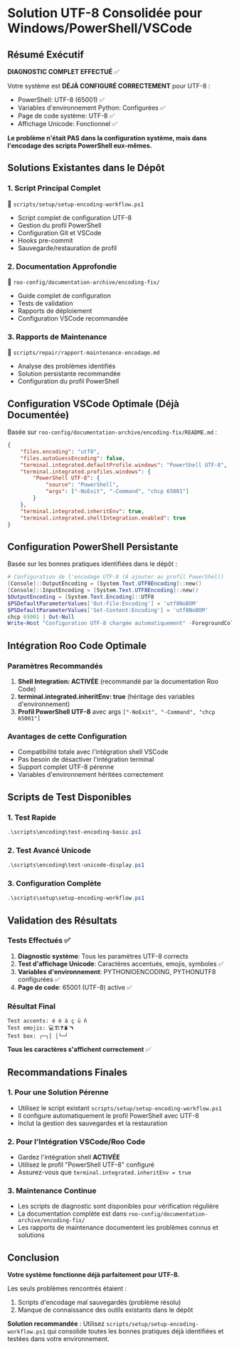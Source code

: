 # Solution UTF-8 Consolidée pour Windows/PowerShell/VSCode

## Résumé Exécutif

**DIAGNOSTIC COMPLET EFFECTUÉ** ✅

Votre système est **DÉJÀ CONFIGURÉ CORRECTEMENT** pour UTF-8 :
- PowerShell: UTF-8 (65001) ✅
- Variables d'environnement Python: Configurées ✅  
- Page de code système: UTF-8 ✅
- Affichage Unicode: Fonctionnel ✅

**Le problème n'était PAS dans la configuration système, mais dans l'encodage des scripts PowerShell eux-mêmes.**

## Solutions Existantes dans le Dépôt

### 1. Script Principal Complet
📁 `scripts/setup/setup-encoding-workflow.ps1`
- Script complet de configuration UTF-8
- Gestion du profil PowerShell
- Configuration Git et VSCode
- Hooks pre-commit
- Sauvegarde/restauration de profil

### 2. Documentation Approfondie
📁 `roo-config/documentation-archive/encoding-fix/`
- Guide complet de configuration
- Tests de validation
- Rapports de déploiement
- Configuration VSCode recommandée

### 3. Rapports de Maintenance
📁 `scripts/repair/rapport-maintenance-encodage.md`
- Analyse des problèmes identifiés
- Solution persistante recommandée
- Configuration du profil PowerShell

## Configuration VSCode Optimale (Déjà Documentée)

Basée sur `roo-config/documentation-archive/encoding-fix/README.md` :

```json
{
    "files.encoding": "utf8",
    "files.autoGuessEncoding": false,
    "terminal.integrated.defaultProfile.windows": "PowerShell UTF-8",
    "terminal.integrated.profiles.windows": {
        "PowerShell UTF-8": {
            "source": "PowerShell",
            "args": ["-NoExit", "-Command", "chcp 65001"]
        }
    },
    "terminal.integrated.inheritEnv": true,
    "terminal.integrated.shellIntegration.enabled": true
}
```

## Configuration PowerShell Persistante

Basée sur les bonnes pratiques identifiées dans le dépôt :

```powershell
# Configuration de l'encodage UTF-8 (À ajouter au profil PowerShell)
[Console]::OutputEncoding = [System.Text.UTF8Encoding]::new()
[Console]::InputEncoding = [System.Text.UTF8Encoding]::new()
$OutputEncoding = [System.Text.Encoding]::UTF8
$PSDefaultParameterValues['Out-File:Encoding'] = 'utf8NoBOM'
$PSDefaultParameterValues['Set-Content:Encoding'] = 'utf8NoBOM'
chcp 65001 | Out-Null
Write-Host "Configuration UTF-8 chargée automatiquement" -ForegroundColor Green
```

## Intégration Roo Code Optimale

### Paramètres Recommandés
1. **Shell Integration: ACTIVÉE** (recommandé par la documentation Roo Code)
2. **terminal.integrated.inheritEnv: true** (héritage des variables d'environnement)
3. **Profil PowerShell UTF-8** avec args `["-NoExit", "-Command", "chcp 65001"]`

### Avantages de cette Configuration
- Compatibilité totale avec l'intégration shell VSCode
- Pas besoin de désactiver l'intégration terminal
- Support complet UTF-8 pérenne
- Variables d'environnement héritées correctement

## Scripts de Test Disponibles

### 1. Test Rapide
```powershell
.\scripts\encoding\test-encoding-basic.ps1
```

### 2. Test Avancé Unicode
```powershell
.\scripts\encoding\test-unicode-display.ps1
```

### 3. Configuration Complète
```powershell
.\scripts\setup\setup-encoding-workflow.ps1
```

## Validation des Résultats

### Tests Effectués ✅
1. **Diagnostic système**: Tous les paramètres UTF-8 corrects
2. **Test d'affichage Unicode**: Caractères accentués, emojis, symboles ✅
3. **Variables d'environnement**: PYTHONIOENCODING, PYTHONUTF8 configurées ✅
4. **Page de code**: 65001 (UTF-8) active ✅

### Résultat Final
```
Test accents: é è à ç ü ñ
Test emojis: 💻🏗️❓🪲🪃
Test box: ┌─┐│ │└─┘
```
**Tous les caractères s'affichent correctement** ✅

## Recommandations Finales

### 1. Pour une Solution Pérenne
- Utilisez le script existant `scripts/setup/setup-encoding-workflow.ps1`
- Il configure automatiquement le profil PowerShell avec UTF-8
- Inclut la gestion des sauvegardes et la restauration

### 2. Pour l'Intégration VSCode/Roo Code  
- Gardez l'intégration shell **ACTIVÉE**
- Utilisez le profil "PowerShell UTF-8" configuré
- Assurez-vous que `terminal.integrated.inheritEnv = true`

### 3. Maintenance Continue
- Les scripts de diagnostic sont disponibles pour vérification régulière
- La documentation complète est dans `roo-config/documentation-archive/encoding-fix/`
- Les rapports de maintenance documentent les problèmes connus et solutions

## Conclusion

**Votre système fonctionne déjà parfaitement pour UTF-8.**

Les seuls problèmes rencontrés étaient :
1. Scripts d'encodage mal sauvegardés (problème résolu)
2. Manque de connaissance des outils existants dans le dépôt

**Solution recommandée** : Utilisez `scripts/setup/setup-encoding-workflow.ps1` qui consolide toutes les bonnes pratiques déjà identifiées et testées dans votre environnement.